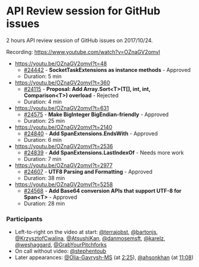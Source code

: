 # API Review session for GitHub issues

2 hours API review session of GitHub issues on 2017/10/24.

Recording: https://www.youtube.com/watch?v=OZnaGV2omvI

* https://youtu.be/OZnaGV2omvI?t=48
  * [#24442](https://github.com/dotnet/corefx/issues/24442) - **SocketTaskExtensions as instance methods** - Approved
  * Duration: 5 min
* https://youtu.be/OZnaGV2omvI?t=360
  * [#24115](https://github.com/dotnet/corefx/issues/24115) - **Proposal: Add Array.Sort\<T\>(T[], int, int, Comparison\<T\>) overload** - Rejected
  * Duration: 4 min
* https://youtu.be/OZnaGV2omvI?t=631
  * [#24575](https://github.com/dotnet/corefx/issues/24575) - **Make BigInteger BigEndian-friendly** - Approved
  * Duration: 25 min
* https://youtu.be/OZnaGV2omvI?t=2140
  * [#24840](https://github.com/dotnet/corefx/issues/24840) - **Add SpanExtensions.EndsWith** - Approved
  * Duration: 6 min
* https://youtu.be/OZnaGV2omvI?t=2536
  * [#24839](https://github.com/dotnet/corefx/issues/24839) - **Add SpanExtensions.LastIndexOf** - Needs more work
  * Duration: 7 min
* https://youtu.be/OZnaGV2omvI?t=2977
  * [#24607](https://github.com/dotnet/corefx/issues/24607) - **UTF8 Parsing and Formatting** - Approved
  * Duration: 38 min
* https://youtu.be/OZnaGV2omvI?t=5258
  * [#24568](https://github.com/dotnet/corefx/issues/24568) - **Add Base64 conversion APIs that support UTF-8 for Span\<T\>** - Approved
  * Duration: 28 min


### Participants

  * Left-to-right on the video at start: [@terrajobst](https://github.com/terrajobst), [@bartonjs](https://github.com/bartonjs), [@KrzysztofCwalina](https://github.com/KrzysztofCwalina), [@AtsushiKan](https://github.com/AtsushiKan), [@danmosemsft](https://github.com/danmosemsft), [@karelz](https://github.com/karelz), [@weshaggard](https://github.com/weshaggard), [@GrabYourPitchforks](https://github.com/GrabYourPitchforks)
  * On call without video: [@stephentoub](https://github.com/stephentoub)
  * Later appearances: [@Olia-Gavrysh-MS](https://github.com/Olia-Gavrysh-MS) (at [2:25](https://youtu.be/OZnaGV2omvI?t=145)), [@ahsonkhan](https://github.com/ahsonkhan) (at [11:08](https://youtu.be/OZnaGV2omvI?t=668))
